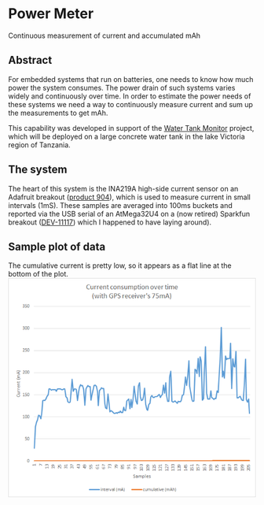 # Power Meter

Continuous measurement of current and accumulated mAh

## Abstract
For embedded systems that run on batteries, one needs to know how much power the system consumes. The power drain of such systems varies widely and continuously over time. In order to estimate the power needs of these systems we need a way to continuously measure current and sum up the measurements to get mAh.

This capability was developed in support of the [Water Tank Monitor](https://github.com/tzurolo/Water-Tank-Monitor) project, which will be deployed on a large concrete water tank in the lake Victoria region of Tanzania.

## The system
The heart of this system is the INA219A high-side current sensor on an Adafruit breakout ([product 904](https://www.adafruit.com/product/904)), which is used to measure current in small intervals (1mS). These samples are averaged into 100ms buckets and reported via the USB serial of an AtMega32U4 on a (now retired) Sparkfun breakout ([DEV-11117](https://www.sparkfun.com/products/retired/11117)) which I happened to have laying around).

## Sample plot of data
The cumulative current is pretty low, so it appears as a flat line at the bottom of the plot.
![Sample:](https://github.com/tzurolo/Power_Meter/blob/master/SampleCurrentConsumption.png "sample output")

